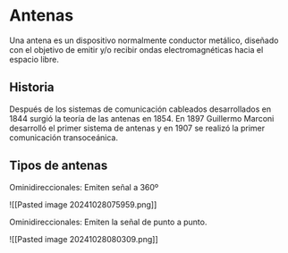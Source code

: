 # Antenas

Una antena es un dispositivo normalmente conductor metálico, diseñado con el objetivo de emitir y/o recibir ondas electromagnéticas hacia el espacio libre.

## Historia

Después de los sistemas de comunicación cableados desarrollados en 1844 surgió la teoría de las antenas en 1854. En 1897 Guillermo Marconi desarrolló el primer sistema de antenas y en 1907 se realizó la primer comunicación transoceánica.

## Tipos de antenas

Ominidireccionales: Emiten señal a 360º

![[Pasted image 20241028075959.png]]

Ominidireccionales: Emiten la señal de punto a punto.

![[Pasted image 20241028080309.png]]



